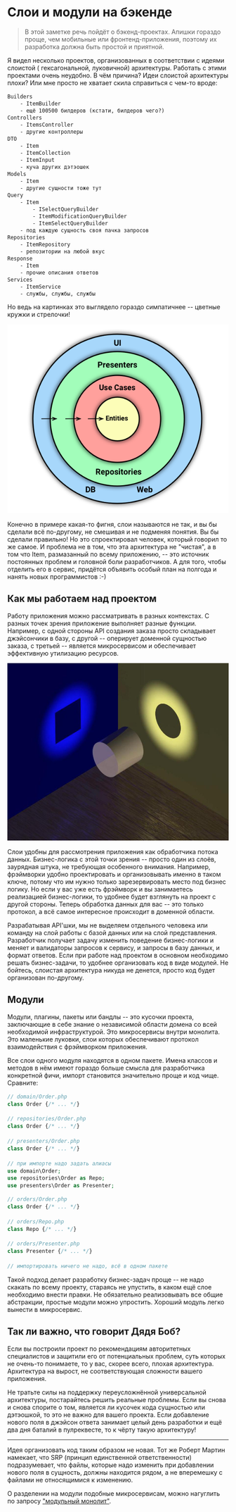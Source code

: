 # Слои и модули на бэкенде

> В этой заметке речь пойдёт о бэкенд-проектах. Апишки гораздо проще, чем мобильные или фронтенд-приложения, поэтому их разработка должна быть простой и приятной.

Я видел несколько проектов, организованных в соответствии с идеями слоистой (
гексагональной, луковичной) архитектуры. Работать с этими проектами очень
неудобно. В чём причина? Идеи слоистой архитектуры плохи? Или мне просто не
хватает скила справиться с чем-то вроде:

```
Builders
    - ItemBuilder
    - ещё 100500 билдеров (кстати, билдеров чего?)
Controllers
    - ItemsController
    - другие контроллеры
DTO
    - Item
    - ItemCollection
    - ItemInput
    - куча других дэтэошек
Models
    - Item
    - другие сущности тоже тут
Query
    - Item
        - ISelectQueryBuilder
        - ItemModificationQueryBuilder
        - ItemSelectQueryBuilder
    - под каждую сущность своя пачка запросов
Repositories
    - ItemRepository
    - репозитории на любой вкус
Response
    - Item
    - прочие описания ответов
Services
    - ItemService
    - службы, службы, службы
```

Но ведь на картинках это выглядело гораздо симпатичнее -- цветные кружки и
стрелочки!

![чистая архитектура](./clean.png)

Конечно в примере какая-то фигня, слои называются не так, и вы бы сделали всё
по-другому, не смешивая и не подменяя понятия. Вы бы сделали правильно! Но это
спроектировал человек, который говорил то же самое. И проблема не в том, что эта
архитектура не "чистая", а в том что Item, размазанный по всему приложению, --
это источник постоянных проблем и головной боли разработчиков. А для того, чтобы
отделить его в сервис, придётся объявить особый план на полгода и нанять новых
программистов :-)

## Как мы работаем над проектом

Работу приложения можно рассматривать в разных контекстах. С разных точек зрения
приложение выполняет разные функции. Например, с одной стороны API создания
заказа просто складывает джэйсончики в базу, с другой -- оперирует доменной
сущностью заказа, с третьей -- является микросервисом и обеспечивает эффективную
утилизацию ресурсов.

![разные тени цилиндра](./cylindershadows.jpg)

Слои удобны для рассмотрения приложения как обработчика потока данных.
Бизнес-логика с этой точки зрения -- просто один из слоёв, заурядная штука, не
требующая особенного внимания. Например, фрэймворки удобно проектировать и
организовывать именно в таком ключе, потому что им нужно только зарезервировать
место под бизнес логику. Но если у вас уже есть фрэймворк и вы занимаетесь
реализацией бизнес-логики, то удобнее будет взглянуть на проект с другой
стороны. Теперь обработка данных для вас -- это только протокол, а всё самое
интересное происходит в доменной области.

Разрабатывая API'шки, мы не выделяем отдельного человека или команду на слой
работы с базой данных или на слой представления. Разработчик получает задачу
изменить поведение бизнес-логики и меняет и валидаторы запросов к сервису, и
запросы в базу данных, и формат ответов. Если при работе над проектом в основном
необходимо решать бизнес-задачи, то удобнее организовать код в виде модулей. Не
бойтесь, слоистая архитектура никуда не денется, просто код будет организован
по-другому.

## Модули

Модули, плагины, пакеты или бандлы -- это кусочки проекта, заключающие в себе
знание о независимой области домена со всей необходимой инфраструктурой. Это
микросервисы внутри монолита. Это маленькие луковки, слои которых обеспечивают
протокол взаимодействия с фрэймворком приложения.

Все слои одного модуля находятся в одном пакете. Имена классов и методов в нём
имеют гораздо больше смысла для разработчика конкретной фичи, импорт становится
значительно проще и код чище. Сравните:

```php
// domain/Order.php
class Order {/* ... */}

// repositories/Order.php
class Order {/* ... */}

// presenters/Order.php
class Order {/* ... */}

// при импорте надо задать алиасы
use domain\Order;
use repositories\Order as Repo;
use presenters\Order as Presenter;
```

```php
// orders/Order.php
class Order {/* ... */}

// orders/Repo.php
class Repo {/* ... */}

// orders/Presenter.php
class Presenter {/* ... */}

// импортировать ничего не надо, всё в одном пакете
```

Такой подход делает разработку бизнес-задач проще -- не надо скакать по всему
проекту, стараясь не упустить, в каком ещё слое необходимо внести правки. Не
обязательно реализовывать все общие абстракции, простые модули можно упростить.
Хороший модуль легко вынести в микросервис.

## Так ли важно, что говорит Дядя Боб?

Если вы построили проект по рекомендациям авторитетных специалистов и защитили
его от потенциальных проблем, суть которых не очень-то понимаете, то у вас,
скорее всего, плохая архитектура. Архитектура на вырост, не соответствующая
сложности вашего приложения.

Не тратьте силы на поддержку переусложнённой универсальной архитектуры,
постарайтесь решить реальные проблемы. Если вы снова и снова спорите о том,
является ли кусочек кода сущностью или дэтэошкой, то это не важно для вашего
проекта. Если добавление нового поля в джэйсон ответа занимает целый день
разработки и ещё два дня баталий в пулреквесте, то к чёрту такую архитектуру!

-------------------

Идея организовать код таким образом не новая. Тот же Роберт Мартин намекает, что
SRP (принцип единственной ответственности) подразумевает, что файлы, которые
надо изменить при добавлении нового поля в сущность, должны находится рядом, а
не вперемешку с файлами не относящимися к изменению.

О разделении на модули подобные микросервисам, можно нагуглить по
запросу ["модульный монолит"](https://www.google.com/search?q=модульный+монолит).
